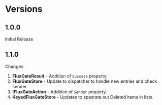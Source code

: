 #  Versions

## 1.0.0

Initial Release

## 1.1.0

Changes:

1. **FluxGateResult** - Addition of `Success` property.
1. **FluxGateStore** - Update to dispatcher to handle new entries and check sender.
1. **IFluxGateAction** - Addition of `Sender` property.
1. **KeyedFluxGateStore** - Updates to spearate out Deleted items in lists.